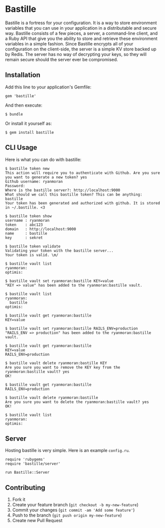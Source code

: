 # Bastille
Bastille is a fortress for your configuration. It is a way to store environment variables
that you can use in your application in a distributable and secure way. Bastille consists
of a few pieces, a server, a command-line client, and a Ruby API that give you the ability
to store and retrieve these environment variables in a simple fashion. Since Bastille encrypts
all of your configuration on the client-side, the server is a simple KV store backed up by Redis.
The server has no way of decrypting your keys, so they will remain secure should the server ever
be compromised.

## Installation
Add this line to your application's Gemfile:
    
    gem 'bastille'

And then execute:
    
    $ bundle

Or install it yourself as:
    
    $ gem install bastille

## CLI Usage
Here is what you can do with bastille:

    $ bastille token new
    This action will require you to authenticate with Github. Are you sure you want to generate a new token? yes
    Github username: ryanmoran
    Password:
    Where is the bastille server?: http://localhost:9000
    What should we call this bastille token? This can be anything: bastille
    Your token has been generated and authorized with github. It is stored in ~/.bastille. <3

    $ bastille token show
    username : ryanmoran
    token    : abc123
    domain   : http://localhost:9000
    name     : bastille
    key      : sekret

    $ bastille token validate
    Validating your token with the bastille server...
    Your token is valid. \m/

    $ bastille vault list
    ryanmoran:
    optimis:

    $ bastille vault set ryanmoran:bastille KEY=value
    "KEY => value" has been added to the ryanmoran:bastille vault.

    $ bastille vault list
    ryanmoran:
      bastille
    optimis:

    $ bastille vault get ryanmoran:bastille
    KEY=value

    $ bastille vault set ryanmoran:bastille RAILS_ENV=production
    "RAILS_ENV => production" has been added to the ryanmoran:bastille vault.

    $ bastille vault get ryanmoran:bastille
    KEY=value
    RAILS_ENV=production

    $ bastille vault delete ryanmoran:bastille KEY
    Are you sure you want to remove the KEY key from the ryanmoran:bastille vault? yes
    OK!

    $ bastille vault get ryanmoran:bastille
    RAILS_ENV=production

    $ bastille vault delete ryanmoran:bastille
    Are you sure you want to delete the ryanmoran:bastille vault? yes
    OK!

    $ bastille vault list
    ryanmoran:
    optimis:

## Server
Hosting bastille is very simple. Here is an example `config.ru`.

    require 'rubygems'
    require 'bastille/server'

    run Bastille::Server

## Contributing

1. Fork it
2. Create your feature branch (`git checkout -b my-new-feature`)
3. Commit your changes (`git commit -am 'Add some feature'`)
4. Push to the branch (`git push origin my-new-feature`)
5. Create new Pull Request
